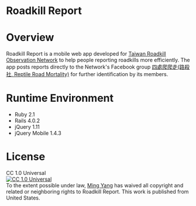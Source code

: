 Roadkill Report
===============

# Overview

Roadkill Report is a mobile web app developed for [Taiwan Roadkill Observation Network](http://roadkill.tw/) to help people reporting roadkills more efficiently. The app posts reports directly to the Network's Facebook group [四處爬爬走(路殺社, Reptile Road Mortality)](https://www.facebook.com/groups/roadkilled/) for further identification by its members. 

# Runtime Environment

* Ruby 2.1
* Rails 4.0.2
* jQuery 1.11
* jQuery Mobile 1.4.3

License
===============
CC 1.0 Universal  
[![CC 1.0 Universal](http://i.creativecommons.org/p/zero/1.0/88x31.png)](ttp://creativecommons.org/publicdomain/zero/1.0/)  
To the extent possible under law, [Ming Yang](https://github.com/myang-git) has waived all copyright and related or neighboring rights to Roadkill Report. This work is published from United States.
